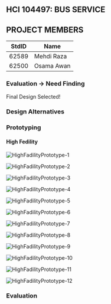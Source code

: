 ## HCI 104497: BUS SERVICE ##

## PROJECT MEMBERS ##
StdID | Name
------------ | -------------
62589 | Mehdi Raza
62500 | Osama Awan

### Evaluation -> Need Finding ###
Final Design Selected!

### Design Alternatives ###

### Prototyping ###
#### High Fedility ####
![HighFadilityPrototype-1](https://user-images.githubusercontent.com/38127651/88822576-79d1ed80-d1dd-11ea-81d7-4fd24cbef273.JPG)

![HighFadilityPrototype-2](https://user-images.githubusercontent.com/38127651/88822586-7c344780-d1dd-11ea-823c-fdf4cfb9035b.JPG)

![HighFadilityPrototype-3](https://user-images.githubusercontent.com/38127651/88822601-80f8fb80-d1dd-11ea-9de3-c1c48649943d.JPG)

![HighFadilityPrototype-4](https://user-images.githubusercontent.com/38127651/88822605-822a2880-d1dd-11ea-94f2-01216c758060.JPG)

![HighFadilityPrototype-5](https://user-images.githubusercontent.com/38127651/88822611-85bdaf80-d1dd-11ea-81e0-35ffbd9100f9.JPG)

![HighFadilityPrototype-6](https://user-images.githubusercontent.com/38127651/88822616-87877300-d1dd-11ea-9a34-4496f063993b.JPG)

![HighFadilityPrototype-7](https://user-images.githubusercontent.com/38127651/88822643-8eae8100-d1dd-11ea-8487-f5a599443601.JPG)

![HighFadilityPrototype-8](https://user-images.githubusercontent.com/38127651/88822659-92420800-d1dd-11ea-9ef6-2b7796b6213a.JPG)

![HighFadilityPrototype-9](https://user-images.githubusercontent.com/38127651/88822676-966e2580-d1dd-11ea-9a58-5bf03f8728ea.JPG)

![HighFadilityPrototype-10](https://user-images.githubusercontent.com/38127651/88822685-99691600-d1dd-11ea-89e3-71815311a1ca.JPG)

![HighFadilityPrototype-11](https://user-images.githubusercontent.com/38127651/88822704-a0902400-d1dd-11ea-921d-4e5e60022241.JPG)

![HighFadilityPrototype-12](https://user-images.githubusercontent.com/38127651/88822708-a1c15100-d1dd-11ea-9f0e-bdf2c62e71c0.JPG)


### Evaluation ###
